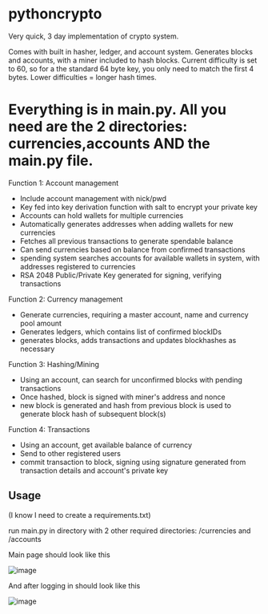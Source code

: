 # pythoncrypto
Very quick, 3 day implementation of crypto system.

Comes with built in hasher, ledger, and account system. Generates blocks and accounts, with a miner included to hash blocks. Current difficulty is set to 60, so for a the standard 64 byte key, you only need to match the first 4 bytes. Lower difficulties = longer hash times.

# Everything is in main.py. All you need are the 2 directories: currencies,accounts AND the main.py file.

Function 1: Account management
- Include account management with nick/pwd
- Key fed into key derivation function with salt to encrypt your private key
- Accounts can hold wallets for multiple currencies
- Automatically generates addresses when adding wallets for new currencies
- Fetches all previous transactions to generate spendable balance
- Can send currencies based on balance from confirmed transactions
- spending system searches accounts for available wallets in system, with addresses registered to currencies
- RSA 2048 Public/Private Key generated for signing, verifying transactions

Function 2: Currency management
- Generate currencies, requiring a master account, name and currency pool amount
- Generates ledgers, which contains list of confirmed blockIDs
- generates blocks, adds transactions and updates blockhashes as necessary

Function 3: Hashing/Mining
- Using an account, can search for unconfirmed blocks with pending transactions
- Once hashed, block is signed with miner's address and nonce
- new block is generated and hash from previous block is used to generate block hash of subsequent block(s)

Function 4: Transactions
- Using an account, get available balance of currency
- Send to other registered users
- commit transaction to block, signing using signature generated from transaction details and account's private key

## Usage

(I know I need to create a requirements.txt)

run main.py in directory with 2 other required directories: /currencies and /accounts

Main page should look like this

![image](https://user-images.githubusercontent.com/15609080/164075448-57dd2aca-5a40-405b-bac2-a15956a761e3.png)

And after logging in should look like this

![image](https://user-images.githubusercontent.com/15609080/164075577-18522997-7a58-4573-9798-84c1cdf66cff.png)



